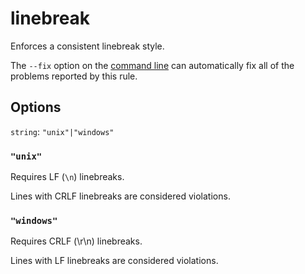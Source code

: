 # linebreak

Enforces a consistent linebreak style.

The `--fix` option on the [command line](../../../docs/user-guide/cli.md#autofixing-errors) can automatically fix all of the problems reported by this rule.

## Options

`string`: `"unix"|"windows"`

### `"unix"`

Requires LF (`\n`) linebreaks.

Lines with CRLF linebreaks are considered violations.

### `"windows"`

Requires CRLF (\r\n) linebreaks.

Lines with LF linebreaks are considered violations.
